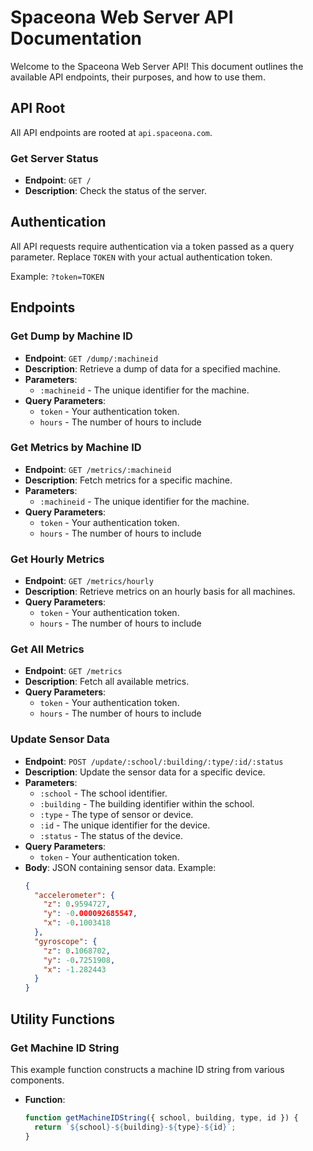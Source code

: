 # Spaceona Web Server API Documentation

Welcome to the Spaceona Web Server API! This document outlines the available API endpoints, their purposes, and how to use them.

## API Root

All API endpoints are rooted at `api.spaceona.com`.

### Get Server Status

- **Endpoint**: `GET /`
- **Description**: Check the status of the server.

## Authentication

All API requests require authentication via a token passed as a query parameter. Replace `TOKEN` with your actual authentication token.

Example: `?token=TOKEN`

## Endpoints

### Get Dump by Machine ID

- **Endpoint**: `GET /dump/:machineid`
- **Description**: Retrieve a dump of data for a specified machine.
- **Parameters**:
  - `:machineid` - The unique identifier for the machine.
- **Query Parameters**:
  - `token` - Your authentication token.
  - `hours` - The number of hours to include

### Get Metrics by Machine ID

- **Endpoint**: `GET /metrics/:machineid`
- **Description**: Fetch metrics for a specific machine.
- **Parameters**:
  - `:machineid` - The unique identifier for the machine.
- **Query Parameters**:
  - `token` - Your authentication token.
  - `hours` - The number of hours to include

### Get Hourly Metrics

- **Endpoint**: `GET /metrics/hourly`
- **Description**: Retrieve metrics on an hourly basis for all machines.
- **Query Parameters**:
  - `token` - Your authentication token.
  - `hours` - The number of hours to include

### Get All Metrics

- **Endpoint**: `GET /metrics`
- **Description**: Fetch all available metrics.
- **Query Parameters**:
  - `token` - Your authentication token.
  - `hours` - The number of hours to include

### Update Sensor Data

- **Endpoint**: `POST /update/:school/:building/:type/:id/:status`
- **Description**: Update the sensor data for a specific device.
- **Parameters**:
  - `:school` - The school identifier.
  - `:building` - The building identifier within the school.
  - `:type` - The type of sensor or device.
  - `:id` - The unique identifier for the device.
  - `:status` - The status of the device.
- **Query Parameters**:
  - `token` - Your authentication token.
- **Body**: JSON containing sensor data.
  Example:
  ```json
  {
    "accelerometer": {
      "z": 0.9594727,
      "y": -0.000092685547,
      "x": -0.1003418
    },
    "gyroscope": {
      "z": 0.1068702,
      "y": -0.7251908,
      "x": -1.282443
    }
  }
  ```

## Utility Functions

### Get Machine ID String

This example function constructs a machine ID string from various components.

- **Function**:
  ```javascript
  function getMachineIDString({ school, building, type, id }) {
    return `${school}-${building}-${type}-${id}`;
  }
  ```
